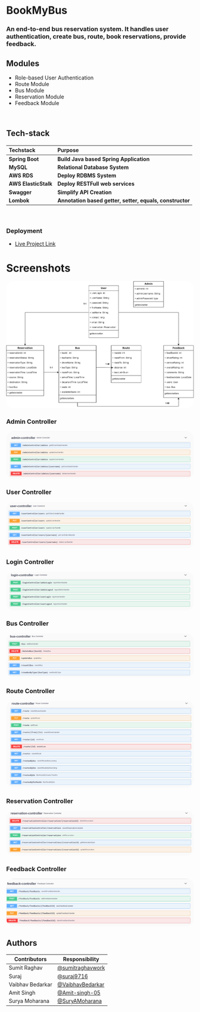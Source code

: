 # BookMyBus
### An end-to-end bus reservation system. It handles user authentication, create bus, route, book reservations, provide feedback.

## Modules
- Role-based User Authentication
- Route Module
- Bus Module
- Reservation Module
- Feedback Module

<br>

<h2 align="left">Tech-stack</h2>
<h4 align="left">

| Techstack|Purpose |
| ------|------ |
| Spring Boot | Build Java based Spring Application |
| MySQL |Relational Database System |
| AWS RDS |Deploy RDBMS System |
| AWS ElasticStalk| Deploy RESTFull web services |
| Swagger|Simplify API Creation |
| Lombok|Annotation based getter, setter, equals, constructor |

</h4>
<br>

### Deployment

- [Live Project Link](http://busdb-env.eba-3j79v3zc.ap-south-1.elasticbeanstalk.com/swagger-ui/)

<h1 align="left">Screenshots</h1>

<p align="center"> <img src="./webContent/Class Diagram.png" alt="Class Diagram" style="border-radius:20px"/> </p>

### Admin Controller

<p align="center"> <img src="./webContent/Admin.png" alt="Admin Controller" style="border-radius:20px"/> </p>

### User Controller

<p align="center"> <img src="./webContent/user.png" alt="User Controller" style="border-radius:20px"/> </p>

### Login Controller

<p align="center"> <img src="./webContent/login.png" alt="Login Controller" style="border-radius:20px"/> </p>

### Bus Controller

<p align="center"> <img src="./webContent/bus.png" alt="Bus Controller" style="border-radius:20px"/> </p>

### Route Controller

<p align="center"> <img src="./webContent/route.png" alt="Route Controller" style="border-radius:20px"/> </p>

### Reservation Controller

<p align="center"> <img src="./webContent/reservation.png" alt="Reservation Controller" style="border-radius:20px"/> </p>

### Feedback Controller

<p align="center"> <img src="./webContent/feedback.png" alt="Feedback Controller" style="border-radius:20px"/> </p>

## Authors

| Contributors|Responsibility |
| ------|------ |
| Sumit Raghav | [@sumitraghavwork](https://github.com/sumitraghavwork) |
| Suraj | [@suraj9716](https://github.com/suraj9716) |
| Vaibhav Bedarkar | [@VaibhavBedarkar](https://github.com/VaibhavBedarkar) |
| Amit Singh| [@Amit-singh-05](https://github.com/Amit-singh-05) |
| Surya Moharana|[@SuryAMoharana](https://github.com/SuryAMoharana) |
